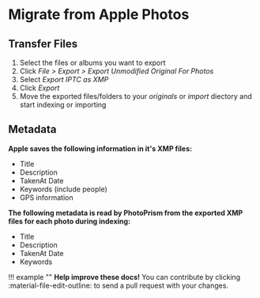 # Migrate from Apple Photos #

## Transfer Files ##

1. Select the files or albums you want to export
2. Click *File > Export > Export Unmodified Original For Photos*
3. Select *Export IPTC as XMP*
4. Click *Export*
5. Move the exported files/folders to your *originals* or *import* diectory and start indexing or importing

## Metadata ##

**Apple saves the following information in it's XMP files:**

- Title
- Description
- TakenAt Date
- Keywords (include people)
- GPS information

**The following metadata is read by PhotoPrism from the exported XMP files for each photo during indexing:**

- Title
- Description
- TakenAt Date
- Keywords

!!! example ""
    **Help improve these docs!** You can contribute by clicking :material-file-edit-outline: to send a pull request with your changes.
